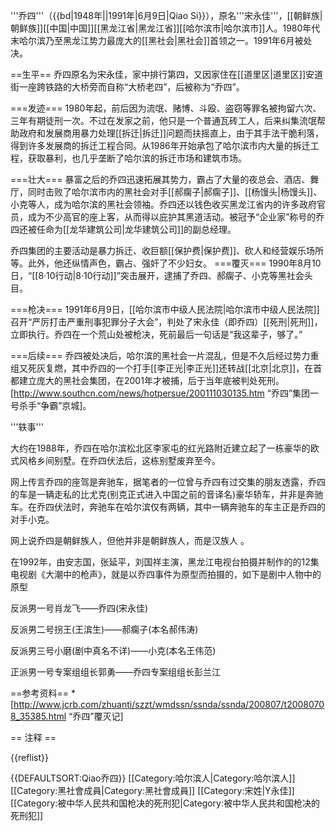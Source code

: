 '''乔四'''（{{bd|1948年||1991年|6月9日|Qiao Si}}），原名'''宋永佳'''，[[朝鲜族|朝鲜族]][[中国|中国]][[黑龙江省|黑龙江省]][[哈尔滨市|哈尔滨市]]人。1980年代末哈尔滨乃至黑龙江势力最庞大的[[黑社会|黑社会]]首领之一。1991年6月被处决。

==生平==
乔四原名为宋永佳，家中排行第四，又因家住在[[道里区|道里区]]安道街一座跨铁路的大桥旁而自称“大桥老四”，后被称为“乔四”。

===发迹===
1980年起，前后因为流氓、赌博、斗殴、盗窃等罪名被拘留六次、三年有期徒刑一次。不过在发家之前，他只是一个普通瓦砖工人，后来纠集流氓帮助政府和发展商用暴力处理[[拆迁|拆迁]]问题而扶摇直上，由于其手法干脆利落，得到许多发展商的拆迁工程合同。从1986年开始承包了哈尔滨市内大量的拆迁工程，获取暴利，也几乎垄断了哈尔滨的拆迁市场和建筑市场。

===壮大===
暴富之后的乔四迅速拓展其势力，霸占了大量的夜总会、酒店、舞厅，同时击败了哈尔滨市内的黑社会对手[[郝瘸子|郝瘸子]]、[[杨馒头|杨馒头]]、小克等人，成为哈尔滨的黑社会领袖。乔四还以钱色收买黑龙江省内的许多政府官员，成为不少高官的座上客，从而得以庇护其黑道活动。被冠予“企业家”称号的乔四还被任命为[[龙华建筑公司|龙华建筑公司]]的副总经理。

乔四集团的主要活动是暴力拆迁、收巨额[[保护费|保护费]]、砍人和经营娱乐场所等。此外，他还纵情声色，霸占、强奸了不少妇女。
===覆灭===
1990年8月10日，“[[8·10行动|8·10行动]]”突击展开，逮捕了乔四、郝瘸子、小克等黑社会头目。

===枪决===
1991年6月9日，[[哈尔滨市中级人民法院|哈尔滨市中级人民法院]]召开“严厉打击严重刑事犯罪分子大会”，判处了宋永佳（即乔四）[[死刑|死刑]]，立即执行。乔四在一个荒山处被枪决，死前最后一句话是“我这辈子，够了。”

===后续===
乔四被处决后，哈尔滨的黑社会一片混乱，但是不久后经过势力重组又死灰复燃，其中乔四的一个打手[[李正光|李正光]]还转战[[北京|北京]]，在首都建立庞大的黑社会集团，在2001年才被捕，后于当年底被判处死刑。<ref>[http://www.southcn.com/news/hotpersue/200111030135.htm “乔四”集团一号杀手“争霸”京城]</ref>。

'''轶事'''

大约在1988年，乔四在哈尔滨松北区李家屯的红光路附近建立起了一栋豪华的欧式风格乡间别墅。在乔四伏法后，这栋别墅废弃至今。

网上传言乔四的座驾是奔驰车，据笔者的一位曾与乔四有过交集的朋友透露，乔四的车是一辆走私的比尤克(别克正式进入中国之前的音译名)豪华轿车，并非是奔驰车。在乔四伏法时，奔驰车在哈尔滨仅有两辆，其中一辆奔驰车的车主正是乔四的对手小克。

网上说乔四是朝鲜族人，但他并非是朝鲜族人，而是汉族人 。

在1992年，由安志国，张延平，刘国祥主演，黑龙江电视台拍摄并制作的的12集电视剧《大潮中的枪声》，就是以乔四事件为原型而拍摄的，如下是剧中人物中的原型

反派男一号肖龙飞——乔四(宋永佳)

反派男二号拐王(王滨生)——郝瘸子(本名郝伟涛)

反派男三号小磨(剧中真名不详)——小克(本名王伟范)

正派男一号专案组组长郭勇——乔四专案组组长彭兰江

==参考资料==
*[http://www.jcrb.com/zhuanti/szzt/wmdssn/ssnda/ssnda/200807/t20080708_35385.html “乔四”覆灭记]

== 注释 ==

{{reflist}}

{{DEFAULTSORT:Qiao乔四}}
[[Category:哈尔滨人|Category:哈尔滨人]]
[[Category:黑社會成員|Category:黑社會成員]]
[[Category:宋姓|Y永佳]]
[[Category:被中华人民共和国枪决的死刑犯|Category:被中华人民共和国枪决的死刑犯]]